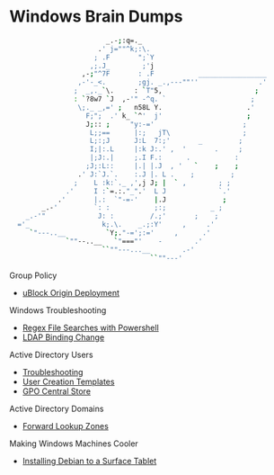 # Windows Brain Dumps

```bash
                        _.-;:q=._
                      .' j=""^k;:\.
                     ; .F       ";`Y
                    ,;.J_        ;'j
                  ,-;"^7F       : .F           _________________
                 ,-'-_<.        ;gj. _.,---""''               .'
                ;  _,._`\.     : `T"5,                       ;
                : `?8w7 `J  ,-'" -^q. `                     ;
                 \;._ _,=' ;   n58L Y.                     .'
                   F;";  .' k_ `^'  j'                     ;
                   J;:: ;     "y:-='                      ;
                    L;;==      |:;   jT\                  ;
                    L;:;J      J:L  7:;'       _         ;
                    I;|:.L     |:k J:.' ,  '       .     ;
                    |;J:.|     ;.I F.:      .           :
                   ;J;:L::     |.| |.J  , '   `    ;    ;
                 .' J:`J.`.    :.J |. L .    ;         ;
                ;    L :k:`._ ,',j J; |  ` ,        ; ;
              .'     I :`=.:."_".'  L J             `.'
            .'       |.:  `"-=-'    |.J              ;
        _.-'         `: :           ;:;           _ ;
    _.-'"             J: :         /.;'       ;    ;
  ='_                  k;.\.    _.;:Y'     ,     .'
     `"---..__          `Y;."-=';:='     ,      .'
              `""--..__   `"==="'    -        .'
                       ``""---...__        .-'
                                   ``""---'
```

Group Policy

- [uBlock Origin Deployment](active-directory/ublock-origin-custom-deployment.md)

Windows Troubleshooting

- [Regex File Searches with Powershell](regex-search-with-powershell.md)
- [LDAP Binding Change](active-directory/ldap-binding-change.md)

Active Directory Users

- [Troubleshooting](active-directory/active-directory-troubleshooting.md)
- [User Creation Templates](active-directory/active-directory-user-templates.md)
- [GPO Central Store](active-directory/gpo-central-store-templates.md)

Active Directory Domains

- [Forward Lookup Zones](active-directory/forward-lookup-zone.md)

Making Windows Machines Cooler

- [Installing Debian to a Surface Tablet](install-debian-surface-tablet.md)
